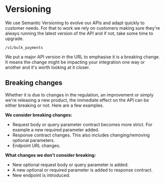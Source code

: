 # Versioning

We use Semantic Versioning to evolve our APIs and adapt quickly to customer needs. For that to work we rely on customers making sure they're always running the latest version of the API and if not, take some time to upgrade.

`/v1/bulk_payments`

We put a major API version in the URL to emphasise it is a breaking change. It means the change might be impacting your integration one way or another and it's worth looking at it closer.

## Breaking changes

Whether it is due to changes in the regulation, an improvement or simply we're releasing a new product, the immediate effect on the API can be either breaking or not. Here are a few examples.

**We consider breaking changes:**
 - Request body or query parameter contract becomes more strict. For example a new required parameter added.
 - Response contract changes. This also includes changing/removing optional parameters.
 - Endpoint URL changes.

**What changes we don't consider breaking:**
 - New optional request body or query parameter is added.
 - A new optional or required parameter is added to response contract.
 - New endpoint is introduced.
